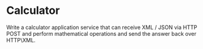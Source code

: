 # Calculator
Write a calculator application service that can receive XML / JSON via HTTP POST and perform mathematical operations and send the answer back over HTTP\XML.
